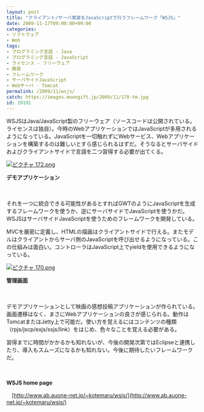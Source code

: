 ```yaml
---
layout: post
title: "クライアント/サーバ実装をJavaScriptで行うフレームワーク「WSJS」"
date: 2009-11-17T09:00:00+09:00
categories:
- ソフトウェア
- Web
tags: 
- プログラミング言語 - Java
- プログラミング言語 - JavaScript
- ライセンス - フリーウェア
- 開発
- フレームワーク
- サーバサイドJavaScript
- Webサーバ - Tomcat
permalink: /2009/11/wsjs/
catch: https://images.moongift.jp/2009/11/170-tm.jpg
id: 19191
---
```

WSJSはJava/JavaScript製のフリーウェア（ソースコードは公開されている。ライセンスは独自）。今時のWebアプリケーションではJavaScriptが多用されるようになっている。JavaScriptを一切触れずにWebサービス、Webアプリケーションを構築するのは難しいとすら感じられるはずだ。そうなるとサーバサイドおよびクライアントサイドで言語を二つ習得する必要が出てくる。

  

[![ピクチャ 172.png](https://images.moongift.jp/2009/11/172-tm.jpg)](https://images.moongift.jp/2009/11/172.png)  
  
**デモアプリケーション**

  

　

  

それを一つに統合できる可能性があるとすればGWTのようにJavaScriptを生成するフレームワークを使うか、逆にサーバサイドでJavaScriptを使うかだ。WSJSはサーバサイドJavaScriptを使うためのフレームワークを開発している。

  
  
<!--more-->

MVCを厳密に定義し、HTMLの描画はクライアントサイドで行える。またモデルはクライアントからサーバ側のJavaScriptを呼び出せるようになっている。この仕組みは面白い。コントローラはJavaScript上でyieldを使用できるようになっている。

  

[![ピクチャ 170.png](https://images.moongift.jp/2009/11/170-tm.jpg)](https://images.moongift.jp/2009/11/170.png)  
  
**管理画面**

  

　

  

デモアプリケーションとして映画の感想投稿アプリケーションが作られている。画面遷移はなく、まさにWebアプリケーションの良さが感じられる。動作はTomcatまたはJetty上で可能だ。使い方を覚えるにはコンテンツの種類（rpjs/jscp/exjs/ssjs/link）をはじめ、色々なことを覚える必要がある。

  

習得までに時間がかかるかも知れないが、今後の開発次第ではEclipseと連携したり、導入もスムーズになるかも知れない。今後に期待したいフレームワークだ。

  

　

  

**WSJS home page**  
  
　[http://www.ab.auone-net.jp/~kotemaru/wsjs/](http://www.ab.auone-net.jp/~kotemaru/wsjs/)

  
